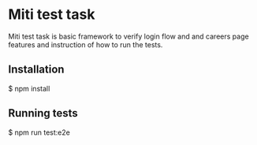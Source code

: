 # Miti test task

Miti test task is basic framework to verify login flow and and careers page features
and instruction of how to run the tests.

## Installation

$ npm install

## Running tests

$ npm run test:e2e
